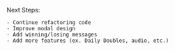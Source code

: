 Next Steps:

	- Continue refactoring code
	- Improve modal design
	- Add winning/losing messages
	- Add more features (ex. Daily Doubles, audio, etc.)
	